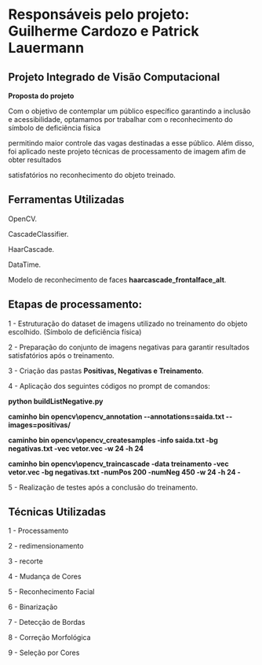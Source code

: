 # Responsáveis pelo projeto: Guilherme Cardozo e Patrick Lauermann

## Projeto Integrado de Visão Computacional 
**Proposta do projeto**

Com o objetivo de contemplar um público específico garantindo a inclusão e acessibilidade, optamamos por trabalhar com o reconhecimento do símbolo de deficiência física

permitindo maior controle das vagas destinadas a esse público. Além disso, foi aplicado neste projeto técnicas de processamento de imagem afim de obter resultados 

satisfatórios no reconhecimento do objeto treinado. 

## Ferramentas Utilizadas
OpenCV.

CascadeClassifier.

HaarCascade.

DataTime.

Modelo de reconhecimento de faces **haarcascade_frontalface_alt**.

## Etapas de processamento:

1 - Estruturação do dataset de imagens utilizado no treinamento do objeto escolhido. (Símbolo de deficiência física)

2 - Preparação do conjunto de imagens negativas para garantir resultados satisfatórios após o treinamento.

3 - Criação das pastas **Positivas, Negativas e Treinamento**.

4 - Aplicação dos seguintes códigos no prompt de comandos:

**python buildListNegative.py**

**caminho bin opencv\opencv_annotation --annotations=saida.txt --images=positivas/**

**caminho bin opencv\opencv_createsamples -info saida.txt -bg negativas.txt -vec vetor.vec -w 24 -h 24**

**caminho bin opencv\opencv_traincascade -data treinamento -vec vetor.vec -bg negativas.txt -numPos 200 -numNeg 450 -w 24 -h 24 -**

5 - Realização de testes após a conclusão do treinamento.

## Técnicas Utilizadas

1 - Processamento

2 - redimensionamento

3 - recorte

4 - Mudança de Cores

5 - Reconhecimento Facial

6 - Binarização

7 - Detecção de Bordas

8 - Correção Morfológica

9 - Seleção por Cores
